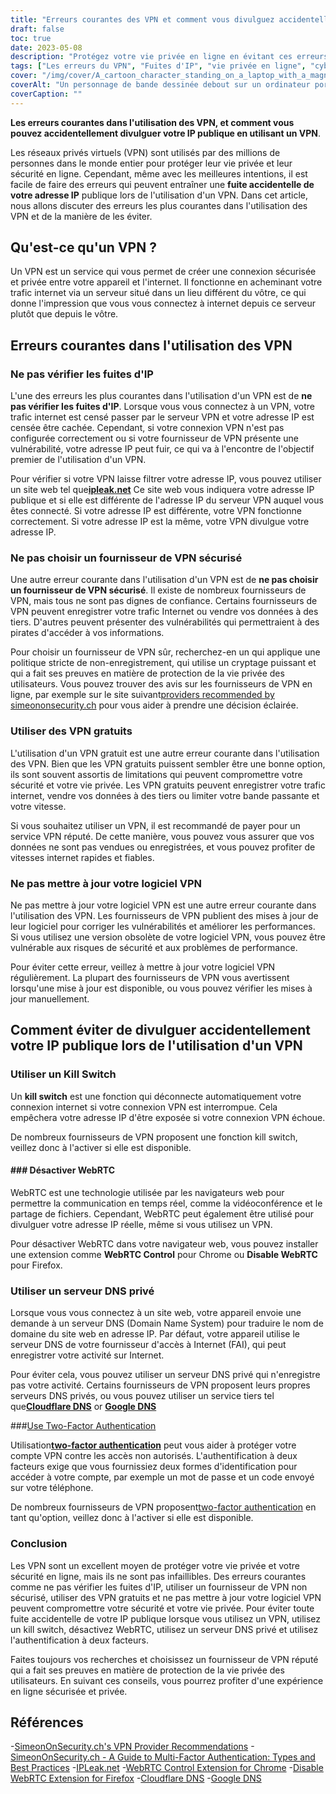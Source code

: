 ```yaml
---
title: "Erreurs courantes des VPN et comment vous divulguez accidentellement votre IP publique"
draft: false
toc: true
date: 2023-05-08
description: "Protégez votre vie privée en ligne en évitant ces erreurs courantes de VPN qui peuvent entraîner une fuite accidentelle de votre adresse IP publique."
tags: ["Les erreurs du VPN", "Fuites d'IP", "vie privée en ligne", "cybersécurité", "sécurité internet", "réseau privé virtuel", "WebRTC", "Serveur DNS", "Fournisseur de VPN", "authentification à deux facteurs", "Logiciel VPN", "interrupteur d'arrêt d'urgence", "confidentialité des données", "internet privacy", "cybermenaces", "la sécurité des données", "sécurité des réseaux", "sécurité en ligne", "anonymat en ligne", "navigation anonyme"]
cover: "/img/cover/A_cartoon_character_standing_on_a_laptop_with_a_magnifying_glass.png"
coverAlt: "Un personnage de bande dessinée debout sur un ordinateur portable avec une loupe, à la recherche d'une vie privée en ligne."
coverCaption: ""
---
```


**Les erreurs courantes dans l'utilisation des VPN, et comment vous pouvez accidentellement divulguer votre IP publique en utilisant un VPN**.

Les réseaux privés virtuels (VPN) sont utilisés par des millions de personnes dans le monde entier pour protéger leur vie privée et leur sécurité en ligne. Cependant, même avec les meilleures intentions, il est facile de faire des erreurs qui peuvent entraîner une **fuite accidentelle de votre adresse IP** publique lors de l'utilisation d'un VPN. Dans cet article, nous allons discuter des erreurs les plus courantes dans l'utilisation des VPN et de la manière de les éviter.

## Qu'est-ce qu'un VPN ?

Un VPN est un service qui vous permet de créer une connexion sécurisée et privée entre votre appareil et l'internet. Il fonctionne en acheminant votre trafic internet via un serveur situé dans un lieu différent du vôtre, ce qui donne l'impression que vous vous connectez à internet depuis ce serveur plutôt que depuis le vôtre.

## Erreurs courantes dans l'utilisation des VPN

### Ne pas vérifier les fuites d'IP

L'une des erreurs les plus courantes dans l'utilisation d'un VPN est de **ne pas vérifier les fuites d'IP**. Lorsque vous vous connectez à un VPN, votre trafic internet est censé passer par le serveur VPN et votre adresse IP est censée être cachée. Cependant, si votre connexion VPN n'est pas configurée correctement ou si votre fournisseur de VPN présente une vulnérabilité, votre adresse IP peut fuir, ce qui va à l'encontre de l'objectif premier de l'utilisation d'un VPN.

Pour vérifier si votre VPN laisse filtrer votre adresse IP, vous pouvez utiliser un site web tel que[**ipleak.net**](https://ipleak.net/) Ce site web vous indiquera votre adresse IP publique et si elle est différente de l'adresse IP du serveur VPN auquel vous êtes connecté. Si votre adresse IP est différente, votre VPN fonctionne correctement. Si votre adresse IP est la même, votre VPN divulgue votre adresse IP.

### Ne pas choisir un fournisseur de VPN sécurisé

Une autre erreur courante dans l'utilisation d'un VPN est de **ne pas choisir un fournisseur de VPN sécurisé**. Il existe de nombreux fournisseurs de VPN, mais tous ne sont pas dignes de confiance. Certains fournisseurs de VPN peuvent enregistrer votre trafic Internet ou vendre vos données à des tiers. D'autres peuvent présenter des vulnérabilités qui permettraient à des pirates d'accéder à vos informations.

Pour choisir un fournisseur de VPN sûr, recherchez-en un qui applique une politique stricte de non-enregistrement, qui utilise un cryptage puissant et qui a fait ses preuves en matière de protection de la vie privée des utilisateurs. Vous pouvez trouver des avis sur les fournisseurs de VPN en ligne, par exemple sur le site suivant[providers recommended by simeononsecurity.ch](https://simeononsecurity.ch/recommendations/vpns/) pour vous aider à prendre une décision éclairée.

### Utiliser des VPN gratuits

L'utilisation d'un VPN gratuit est une autre erreur courante dans l'utilisation des VPN. Bien que les VPN gratuits puissent sembler être une bonne option, ils sont souvent assortis de limitations qui peuvent compromettre votre sécurité et votre vie privée. Les VPN gratuits peuvent enregistrer votre trafic internet, vendre vos données à des tiers ou limiter votre bande passante et votre vitesse.

Si vous souhaitez utiliser un VPN, il est recommandé de payer pour un service VPN réputé. De cette manière, vous pouvez vous assurer que vos données ne sont pas vendues ou enregistrées, et vous pouvez profiter de vitesses internet rapides et fiables.

### Ne pas mettre à jour votre logiciel VPN

Ne pas mettre à jour votre logiciel VPN est une autre erreur courante dans l'utilisation des VPN. Les fournisseurs de VPN publient des mises à jour de leur logiciel pour corriger les vulnérabilités et améliorer les performances. Si vous utilisez une version obsolète de votre logiciel VPN, vous pouvez être vulnérable aux risques de sécurité et aux problèmes de performance.

Pour éviter cette erreur, veillez à mettre à jour votre logiciel VPN régulièrement. La plupart des fournisseurs de VPN vous avertissent lorsqu'une mise à jour est disponible, ou vous pouvez vérifier les mises à jour manuellement.

## Comment éviter de divulguer accidentellement votre IP publique lors de l'utilisation d'un VPN

### Utiliser un Kill Switch

Un **kill switch** est une fonction qui déconnecte automatiquement votre connexion internet si votre connexion VPN est interrompue. Cela empêchera votre adresse IP d'être exposée si votre connexion VPN échoue.

De nombreux fournisseurs de VPN proposent une fonction kill switch, veillez donc à l'activer si elle est disponible.

#### ### Désactiver WebRTC

WebRTC est une technologie utilisée par les navigateurs web pour permettre la communication en temps réel, comme la vidéoconférence et le partage de fichiers. Cependant, WebRTC peut également être utilisé pour divulguer votre adresse IP réelle, même si vous utilisez un VPN.

Pour désactiver WebRTC dans votre navigateur web, vous pouvez installer une extension comme **WebRTC Control** pour Chrome ou **Disable WebRTC** pour Firefox.

### Utiliser un serveur DNS privé

Lorsque vous vous connectez à un site web, votre appareil envoie une demande à un serveur DNS (Domain Name System) pour traduire le nom de domaine du site web en adresse IP. Par défaut, votre appareil utilise le serveur DNS de votre fournisseur d'accès à Internet (FAI), qui peut enregistrer votre activité sur Internet.

Pour éviter cela, vous pouvez utiliser un serveur DNS privé qui n'enregistre pas votre activité. Certains fournisseurs de VPN proposent leurs propres serveurs DNS privés, ou vous pouvez utiliser un service tiers tel que[**Cloudflare DNS**](https://1.1.1.1/) or [**Google DNS**](https://developers.google.com/speed/public-dns) 

###[Use Two-Factor Authentication](https://simeononsecurity.ch/articles/what-are-the-diferent-kinds-of-factors-in-mfa/)

Utilisation[**two-factor authentication**](https://simeononsecurity.ch/articles/what-are-the-diferent-kinds-of-factors-in-mfa/) peut vous aider à protéger votre compte VPN contre les accès non autorisés. L'authentification à deux facteurs exige que vous fournissiez deux formes d'identification pour accéder à votre compte, par exemple un mot de passe et un code envoyé sur votre téléphone.

De nombreux fournisseurs de VPN proposent[two-factor authentication](https://simeononsecurity.ch/articles/what-are-the-diferent-kinds-of-factors-in-mfa/) en tant qu'option, veillez donc à l'activer si elle est disponible.

### Conclusion

Les VPN sont un excellent moyen de protéger votre vie privée et votre sécurité en ligne, mais ils ne sont pas infaillibles. Des erreurs courantes comme ne pas vérifier les fuites d'IP, utiliser un fournisseur de VPN non sécurisé, utiliser des VPN gratuits et ne pas mettre à jour votre logiciel VPN peuvent compromettre votre sécurité et votre vie privée. Pour éviter toute fuite accidentelle de votre IP publique lorsque vous utilisez un VPN, utilisez un kill switch, désactivez WebRTC, utilisez un serveur DNS privé et utilisez l'authentification à deux facteurs.

Faites toujours vos recherches et choisissez un fournisseur de VPN réputé qui a fait ses preuves en matière de protection de la vie privée des utilisateurs. En suivant ces conseils, vous pourrez profiter d'une expérience en ligne sécurisée et privée.

## Références

-[SimeonOnSecurity.ch's VPN Provider Recommendations](https://simeononsecurity.ch/recommendations/vpns/)
-[SimeonOnSecurity.ch - A Guide to Multi-Factor Authentication: Types and Best Practices](https://simeononsecurity.ch/articles/what-are-the-diferent-kinds-of-factors-in-mfa/)
-[IPLeak.net](https://ipleak.net/)
-[WebRTC Control Extension for Chrome](https://chrome.google.com/webstore/detail/webrtc-control/fjkmabmdepjfammlpliljpnbhleegehm?hl=en)
-[Disable WebRTC Extension for Firefox](https://addons.mozilla.org/en-US/firefox/addon/happy-bonobo-disable-webrtc/?utm_source=addons.mozilla.org&utm_medium=referral&utm_content=search)
-[Cloudflare DNS](https://1.1.1.1/)
-[Google DNS](https://developers.google.com/speed/public-dns)

